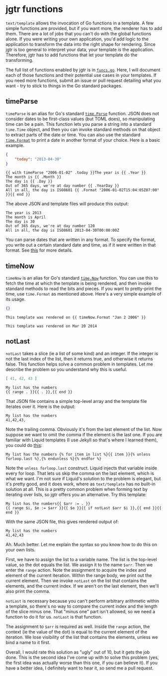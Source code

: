 # jgtr functions

`text/template` allows the invocation of Go functions in a template. A few simple functions are provided, but if you want more, the renderer has to add them. There are a lot of jobs that you can't do with the global functions alone. If you were writing your own application, you'd add logic to the application to transform the data into the right shape for rendering. Since jgtr is too general to interpret your data, your template *is* the application. Therefore, jgtr has to add functions that let your template do the transforming.

The full list of functions enabled by jgtr is in [`funcs.go`](funcs.go). Here, I will document each of those functions and their potential use cases in your templates. If you need more functions, submit an issue or pull request detailing what you want - try to stick to things in the Go standard packages.

## timeParse

`timeParse` is an alias for Go's standard [`time.Parse`](http://golang.org/pkg/time/#Parse) function. JSON does not consider dates to be first-class values (but TOML does), so manipulating time can be a pain. This function lets you parse a string into a standard `time.Time` object, and then you can invoke standard methods on that object to extract parts of the date or time. You can also use the standard [`time.Format`](http://golang.org/pkg/time/#Time.Format) to print a date in another format of your choice. Here is a basic example.

```JSON
{
    "today": "2013-04-30"
}
```

```
{{ with timeParse "2006-01-02" .today }}The year is {{ .Year }}
The month is {{ .Month }}
The day is {{ .Day }}
Out of 365 days, we're at day number {{ .YearDay }}
All in all, the day is ISO8601 {{ .Format "2006-01-02T15:04:05Z07:00" }}{{ end }}
```

The above JSON and template files will produce this output:

```
The year is 2013
The month is April
The day is 30
Out of 365 days, we're at day number 120
All in all, the day is ISO8601 2013-04-30T00:00:00Z
```

You can parse dates that are written in any format. To specify the format, you write out a certain standard date and time, as if it were written in that format. See [this](http://golang.org/pkg/time/#pkg-constants) for more details.

## timeNow

`timeNow` is an alias for Go's standard [`time.Now`](http://golang.org/pkg/time/#Now) function. You can use this to fetch the time at which the template is being rendered, and then invoke standard methods to read the bits and pieces. If you want to pretty-print the time, use `time.Format` as mentioned above. Here's a very simple example of its usage.

```JSON
{}
```

```
This template was rendered on {{ timeNow.Format "Jan 2 2006" }}
```

```
This template was rendered on Mar 20 2014
```

## notLast
`notLast` takes a slice (ie a list of some kind) and an integer. If the integer is not the last index of the list, then it returns true, and otherwise it returns false. This function helps solve a common problem in templates. Let me describe the problem so you understand why this is useful.

```JSON
[ 41, 42, 43 ]
```

```
My list has the numbers
{{ range . }}{{ . }},{{ end }}
```

That JSON file contains a simple top-level array and the template file iterates over it. Here is the output:

```
My list has the numbers
41,42,43,
```

Note the trailing comma. Obviously it's from the last element of the list. Now suppose we want to omit the comma if the element is the last one. If you are familiar with Liquid templates (I use Jekyll so that's where I learned them), you could do [this](http://github.com/Shopify/liquid/wiki/Liquid-for-Designers#for-loops):

```
My list has the numbers {% for item in list %}{{ item }}{% unless forloop.last %},{% endunless %}{% endfor %}
```

Note the `unless forloop.last` construct. Liquid injects that variable inside every for loop. That lets us skip the comma on the last element, which is what we want. I'm not sure if Liquid's solution to the problem is elegant, but it's pretty good, and it does work, where as `text/template` has no built-in solution at all. This is a pretty common problem when forming text by iterating over lists, so jgtr offers you an alternative. Try this template:

```
My list has the numbers{{ $arr := . }}
{{ range $i, $e := $arr }}{{ $e }}{{ if notLast $arr $i }},{{ end }}{{ end }}
```

With the same JSON file, this gives rendered output of:

```
My list has the numbers
41,42,43
```

Ah. Much better. Let me explain the syntax so you know how to do this on your own lists.

First, we have to assign the list to a variable name. The list is the top-level value, so the dot equals the list. We assign it to the name `$arr`. Then we enter the `range` action. Note the assignment to acquire the index and element of the current iteration. Within the range body, we print out the current element. Then we invoke `notLast` on the list that contains the elements, and the current index. If we aren't on the last element, then we'll also print the comma.

`notLast` is necessary because you can't perform arbitrary arithmetic within a template, so there's no way to compare the current index and the length of the slice minus one. That "minus one" part isn't allowed, so we need a function to do it for us. `notLast` is that function.

The assignment to `$arr` is required as well. Inside the `range` action, the context (ie the value of the dot) is equal to the current element of the iteration. We lose visibility of the list that contains the elements, unless we bind a name to it first.

Overall, I would rate this solution as "ugly" out of 10, but it gets the job done. This is the second idea I've come up with to solve this problem (yes, the first idea was actually worse than this one, if you can believe it). If you have a better idea, I definitely want to hear it, so send me a pull request.
